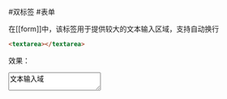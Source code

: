 #双标签 #表单

在[[form]]中，该标签用于提供较大的文本输入区域，支持自动换行

```HTML
<textarea></textarea>
```

效果：

<textarea>文本输入域</textarea>